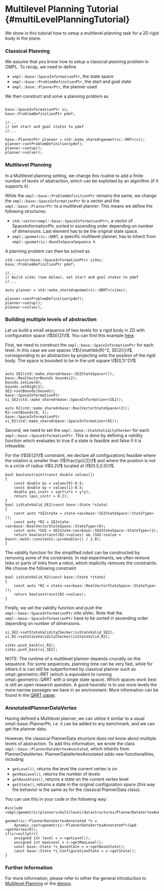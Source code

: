 # Multilevel Planning Tutorial {#multiLevelPlanningTutorial}

We show in this tutorial how to setup a multilevel planning task for a 2D rigid body in the plane. 

### Classical Planning 
We assume that you know how to setup a classical planning problem in OMPL. To recap, we need to define  
- `ompl::base::SpaceInformationPtr`, the state space
- `ompl::base::ProblemDefinitionPtr`, the start and goal state
- `ompl::base::PlannerPtr`, the planner used

We then construct and solve a planning problem as

~~~{.cpp}

base::SpaceInformationPtr si;
base::ProblemDefinitionPtr pdef; 

//...
// Set start and goal states to pdef
//...

base::PlannerPtr planner = std::make_shared<geometric::RRT>(si);
planner->setProblemDefinition(pdef);
planner->setup();
planner->solve();

~~~

### Multilevel Planning 

In a Multilevel planning setting, we change this routine to add a finite
number of levels of abstraction, which can be exploited by an algorithm (if it
supports it).

While the `ompl::base::ProblemDefinitionPtr` remains the same, we change the `ompl::base::SpaceInformationPtr` to a vector and the `ompl::base::PlannerPtr` to a multilevel planner. This means we define the following structures:

- `std::vector<ompl::base::SpaceInformationPtr>`, a vector of
  SpaceInformationPtr, sorted in
  ascending order depending on number of dimensions. Last element has to be the
original state space.
- `ompl::geometric::QRRT`, a specific multilevel planner, has to inherit from `ompl::geometric::BundleSpaceSequence.h`

A planning problem can then be solved as

~~~{.cpp}
std::vector<base::SpaceInformationPtr> siVec; 
base::ProblemDefinitionPtr pdef; 

//...
// Build siVec (see below), set start and goal states to pdef
//...

auto planner = std::make_shared<geometric::QRRT>(siVec);

planner->setProblemDefinition(pdef);
planner->setup();
planner->solve();
~~~

### Building multiple levels of abstraction

Let us build a small sequence of two levels for a rigid body in 2D with
configuration space 
\f$SE(2)\f$. You can find this example [here](MultiLevelPlanningRigidBody2D_8cpp_source.html)

First, we need to construct the `ompl::base::SpaceInformationPtr` for each level. In
this case we use spaces
\f$\{\mathbb{R}^2, SE(2)\}\f$, corresponding to an abstraction by projecting
onto the position of the rigid body. The space is bounded to be in the unit square
\f$[0,1]^2\f$

~~~{.cpp}

auto SE2(std::make_shared<base::SE2StateSpace>());
base::RealVectorBounds bounds(2);
bounds.setLow(0);
bounds.setHigh(1);
SE2->setBounds(bounds);
base::SpaceInformationPtr si_SE2(std::make_shared<base::SpaceInformation>(SE2));

auto R2(std::make_shared<base::RealVectorStateSpace>(2));
R2->setBounds(0, 1);
base::SpaceInformationPtr si_R2(std::make_shared<base::SpaceInformation>(R2));
~~~

Second, we need to set the `ompl::base::StateValidityChecker` for each
`ompl::base::SpaceInformationPtr`. This is done by defining a validity function
which evaluates to true if a state is feasible and false if it is infeasible. 

For the \f$SE(2)\f$ constraint, we declare all configurations feasible where the
rotation is smaller than \f$\frac{\pi}{2}\f$ and where the position is not in a
circle of radius \f$0.2\f$ located at \f$(0.5,0.5)\f$.

~~~{.cpp}
bool boxConstraint(const double values[])
{
    const double &x = values[0]-0.5;
    const double &y = values[1]-0.5;
    double pos_cnstr = sqrt(x*x + y*y);
    return (pos_cnstr > 0.2);
}
bool isStateValid_SE2(const base::State *state) 
{
    const auto *SE2state = state->as<base::SE2StateSpace::StateType>();
    const auto *R2 = SE2state->as<base::RealVectorStateSpace::StateType>(0);
    const auto *SO2 = SE2state->as<base::SO2StateSpace::StateType>(1);
    return boxConstraint(R2->values) && (SO2->value < boost::math::constants::pi<double>() / 2.0);
}
~~~

The validity function for the simplified robot can be constructed by removing some of the constraints. In real experiments, we often remove links or parts of links from a robot, which implicitly removes the constraints. We choose the following constraint

~~~{.cpp}
bool isStateValid_R2(const base::State *state) 
{ 
    const auto *R2 = state->as<base::RealVectorStateSpace::StateType>();
    return boxConstraint(R2->values);
}
~~~

Finally, we set the validity function and push the
`ompl::base::SpaceInformationPtr` into siVec. Note that the
`ompl::base::SpaceInformationPtr` have to be sorted in ascending order depending
on number of dimensions. 

~~~{.cpp}
si_SE2->setStateValidityChecker(isStateValid_SE2);
si_R2->setStateValidityChecker(isStateValid_R2);

siVec.push_back(si_R2);
siVec.push_back(si_SE2);
~~~

NOTE: The runtime of a multilevel planner depends crucially on this sequence.
For some sequences, planning time can be very fast, while for others it is can
still be outperformed by classical planner such as ompl::geometric::RRT (which
is equivalent to running ompl::geometric::QRRT with a single state space). Which
spaces work best is still an open research question. A good heuristic is to use
more levels the more narrow passages we have in an environment. More information
can be found in the [QRRT paper](https://arxiv.org/abs/1906.01350).

### AnnotatedPlannerDataVertex

Having defined a Multilevel planner, we can utilize it similar to a usual
ompl::base::PlannerPtr, i.e. it can be added to any benchmark, and we can get
the planner data.

However, the classical PlannerData structure does not know about multiple levels
of abstraction. To add
this information, we wrote the class `ompl::base::PlannerDataVertexAnnotated`, which
inherits from PlannerDataVertex. PlannerDataVertexAnnotated adds new
functionalities, including

- `getLevel()`, returns the level the current vertex is on
- `getMaxLevel()`, returns the number of levels
- `getBaseState()`, returns a state on the current
  vertex level
- `getState()`, returns a state in the original configuration space (this way
    the behavior is the same as for the classical PlannerData class).


You can use this in your code in the following way:

~~~{.cpp}
#include <ompl/geometric/planners/multilevel/datastructures/PlannerDataVertexAnnotated.h>

geometric::PlannerDataVertexAnnotated *v = 
    dynamic_cast<geometric::PlannerDataVertexAnnotated*>(&pd->getVertex(0));
if(v!=nullptr){
    unsigned int level = v->getLevel();
    unsigned int maxLevel = v->getMaxLevel();
    const base::State *s_BaseState = v->getBaseState();
    const base::State *s_ConfigurationState = v->getState();
}
~~~
### Further Information

For more information, please refer to either the general introduction to [Multilevel Planning](multiLevelPlanning.html) or the [demos](group__demos.html).
